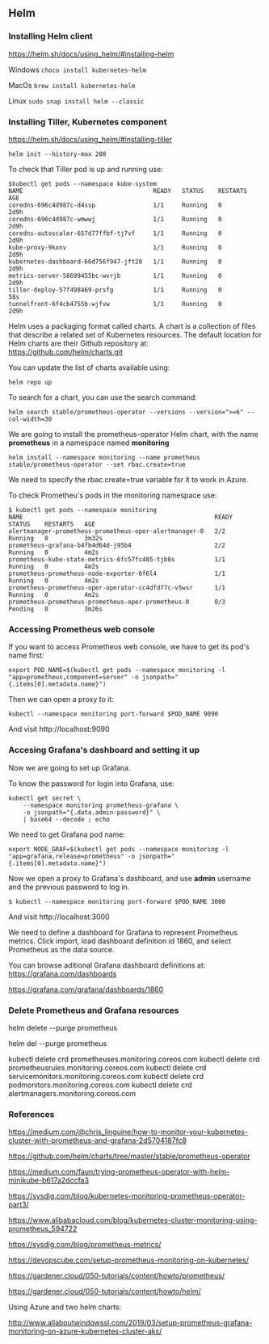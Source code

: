 
## Helm

### Installing Helm client

https://helm.sh/docs/using_helm/#installing-helm


Windows
`choco install kubernetes-helm`

MacOs
`brew install kubernetes-helm`

Linux
`sudo snap install helm --classic`

### Installing Tiller, Kubernetes component

https://helm.sh/docs/using_helm/#installing-tiller

```
helm init --history-max 200
```

To check that Tiller pod is up and running use:

```
$kubectl get pods --namespace kube-system
NAME                                    READY   STATUS    RESTARTS   AGE
coredns-696c4d987c-d4ssp                1/1     Running   0          2d9h
coredns-696c4d987c-wmwwj                1/1     Running   0          2d9h
coredns-autoscaler-657d77ffbf-tj7vf     1/1     Running   0          2d9h
kube-proxy-9kxnv                        1/1     Running   0          2d9h
kubernetes-dashboard-66d756f947-jft28   1/1     Running   0          2d9h
metrics-server-58699455bc-wvrjb         1/1     Running   0          2d9h
tiller-deploy-57f498469-prsfg           1/1     Running   0          58s
tunnelfront-6f4cb4755b-wjfvw            1/1     Running   0          2d9h
```

Helm uses a packaging format called charts. A chart is a collection of files that describe a related set of Kubernetes resources. The default location for Helm charts are their Github repository at:
https://github.com/helm/charts.git

You can update the list of charts available using:
```
helm repo up
```

To search for a chart, you can use the search command:
```
helm search stable/prometheus-operator --versions --version=">=6" --col-width=30
```

We are going to install the prometheus-operator Helm chart, with the name __prometheus__ in a namespace named __monitoring__

```
helm install --namespace monitoring --name prometheus stable/prometheus-operator --set rbac.create=true
```

We need to specify the rbac.create=true variable for it to work in Azure.

To check Prometheu's pods in the monitoring namespace use:

```
$ kubectl get pods --namespace monitoring
NAME                                                     READY   STATUS    RESTARTS   AGE
alertmanager-prometheus-prometheus-oper-alertmanager-0   2/2     Running   0          3m32s
prometheus-grafana-b4fb4d64d-j95b4                       2/2     Running   0          4m2s
prometheus-kube-state-metrics-6fc57fc485-tjb8s           1/1     Running   0          4m2s
prometheus-prometheus-node-exporter-6f6l4                1/1     Running   0          4m2s
prometheus-prometheus-oper-operator-cc4dfd77c-v5wsr      1/1     Running   0          4m2s
prometheus-prometheus-prometheus-oper-prometheus-0       0/3     Pending   0          3m26s
```
### Accessing Prometheus web console

If you want to access Prometheus web console, we have to get its pod's name first:

```
export POD_NAME=$(kubectl get pods --namespace monitoring -l "app=prometheus,component=server" -o jsonpath="{.items[0].metadata.name}")
```

Then we can open a proxy to it:
```
kubectl --namespace monitoring port-forward $POD_NAME 9090
```

And visit http://localhost:9090

### Accesing Grafana's dashboard and setting it up

Now we are going to set up Grafana.

To know the password for login into Grafana, use:
```
kubectl get secret \
    --namespace monitoring prometheus-grafana \
    -o jsonpath="{.data.admin-password}" \
    | base64 --decode ; echo
```

We need to get Grafana pod name: 

```
export NODE_GRAF=$(kubectl get pods --namespace monitoring -l "app=grafana,release=prometheus" -o jsonpath="{.items[0].metadata.name}")
```

Now we open a proxy to Grafana's  dashboard, and use __admin__ username and the previous password to log in.
```
$ kubectl --namespace monitoring port-forward $POD_NAME 3000
```

And visit http://localhost:3000

We need to define a dashboard for Grafana to represent Prometheus metrics. Click import, load dashboard definition id 1860, and select Prometheus as the data source.

You can browse aditional Grafana dashboard definitions at:
https://grafana.com/dashboards

https://grafana.com/grafana/dashboards/1860

### Delete Prometheus and Grafana resources

helm delete --purge prometheus

helm del --purge prometheus

kubectl delete crd prometheuses.monitoring.coreos.com
kubectl delete crd prometheusrules.monitoring.coreos.com
kubectl delete crd servicemonitors.monitoring.coreos.com
kubectl delete crd podmonitors.monitoring.coreos.com
kubectl delete crd alertmanagers.monitoring.coreos.com

### References

https://medium.com/@chris_linguine/how-to-monitor-your-kubernetes-cluster-with-prometheus-and-grafana-2d5704187fc8

https://github.com/helm/charts/tree/master/stable/prometheus-operator

https://medium.com/faun/trying-prometheus-operator-with-helm-minikube-b617a2dccfa3

https://sysdig.com/blog/kubernetes-monitoring-prometheus-operator-part3/

https://www.alibabacloud.com/blog/kubernetes-cluster-monitoring-using-prometheus_594722

https://sysdig.com/blog/prometheus-metrics/

https://devopscube.com/setup-prometheus-monitoring-on-kubernetes/

https://gardener.cloud/050-tutorials/content/howto/prometheus/

https://gardener.cloud/050-tutorials/content/howto/helm/


Using Azure and two helm charts:

http://www.allaboutwindowssl.com/2019/03/setup-prometheus-grafana-monitoring-on-azure-kubernetes-cluster-aks/



